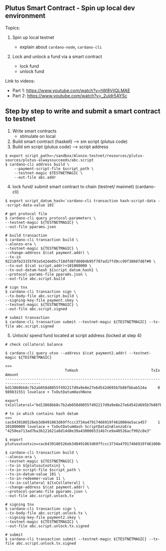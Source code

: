 ## Plutus Smart Contract - Spin up local dev environment

Topics:

1. Spin up local testnet
    - explain about `cardano-node`, `cardano-cli`

2. Lock and unlock a fund via a smart contract
    - lock fund
    - unlock fund

Link to videos:
- Part 1: https://www.youtube.com/watch?v=hW8VjlQLMAE
- Part 2: https://www.youtube.com/watch?v=_2uldr5AYSc

## Step by step to write and submit a smart contract to testnet

1. Write smart contracts
    - stimulate on local
2. Build smart contract (haskell) --> sm script (plutus code)
3. Build sm script (plutus code) --> script address
```
$ export script_path=~/sandbox/Alonzo-testnet/resources/plutus-sources/plutus-alwayssucceeds/abc.script
$ cardano-cli address build \
    --payment-script-file $script_path \
    --testnet-magic $TESTNETMAGIC \
    --out-file abc.addr
```
4. lock fund/ submit smart contract to chain (testnet/ mainnet) (cardano-cli)
```
$ export script_datum_hash=`cardano-cli transaction hash-script-data --script-data-value 101`

# get protocol file
$ cardano-cli query protocol-parameters \
--testnet-magic ${TESTNETMAGIC} \
--out-file pparams.json

# build transaction
$ cardano-cli transaction build \
--alonzo-era \
--testnet-magic ${TESTNETMAGIC} \
--change-address $(cat payment.addr) \
--tx-in 92218fb23155f01e542de05c710dfd8fd6004b95f787ad1ffd9cc99f38607d8f#0 \
--tx-out $(cat script.addr)+101000000 \
--tx-out-datum-hash ${script_datum_hash} \
--protocol-params-file pparams.json \
--out-file abc.script.build

# sign tnx
$ cardano-cli transaction sign \
--tx-body-file abc.script.build \
--signing-key-file payment.skey \
--testnet-magic ${TESTNETMAGIC} \
--out-file abc.script.signed

# submit transaction
$ cardano-cli transaction submit --testnet-magic ${TESTNETMAGIC} --tx-file abc.script.signed
```

5. Unlock/ spend fund located at script address (locked at step 4) 

```
# check collateral balance

$ cardano-cli query utxo --address $(cat payment2.addr) --testnet-magic ${TESTNETMAGIC}

>>>
                           TxHash                                 TxIx        Amount
--------------------------------------------------------------------------------------
bd13868bb8c7b2ab058d8055f492217d9a9e8e27e6d542d695b7b88fbbab524a     0        989831551 lovelace + TxOutDatumHashNone

export txCollateral="bd13868bb8c7b2ab058d8055f492217d9a9e8e27e6d542d695b7b88fbbab524a#0"

# tx in which contains hash datum
>>>
cac6439186526eb3d8491063d69ffccc3734a47917466919f4610084e5aca457     1        101000000 lovelace + TxOutDatumHash ScriptDataInAlonzoEra "4250ea713ad7ba3b121621a8d14d8e39a4300065314b7ce9a40526acf992c8e3"

$ export plutusutxotxin=cac6439186526eb3d8491063d69ffccc3734a47917466919f4610084e5aca457#1

$ cardano-cli transaction build \
--alonzo-era \
--testnet-magic ${TESTNETMAGIC} \
--tx-in ${plutusutxotxin} \
--tx-in-script-file $script_path \
--tx-in-datum-value 101 \
--tx-in-redeemer-value 11 \
--tx-in-collateral ${txCollateral} \
--change-address $(cat payment.addr) \
--protocol-params-file pparams.json \
--out-file abc.script.unlock.tx

# signing tnx
$ cardano-cli transaction sign \
--tx-body-file abc.script.unlock.tx \
--signing-key-file payment2.skey \
--testnet-magic ${TESTNETMAGIC} \
--out-file abc.script.unlock.tx.signed

# submit
$ cardano-cli transaction submit --testnet-magic ${TESTNETMAGIC} --tx-file abc.script.unlock.tx.signed
```
